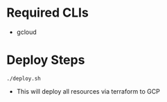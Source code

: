 # Required CLIs

- gcloud

# Deploy Steps

`./deploy.sh`

- This will deploy all resources via terraform to GCP
